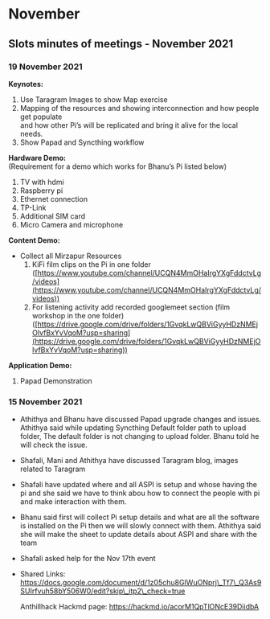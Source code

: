 # November

## Slots minutes of meetings - November 2021



### 19 November 2021

**Keynotes:**

1. Use Taragram Images to show Map exercise
2. Mapping of the resources and showing interconnection and how people get populate\
   and how other Pi’s will be replicated and bring it alive for the local needs.
3. Show Papad and Syncthing workflow

**Hardware Demo:**\
(Requirement for a demo which works for Bhanu’s Pi listed below)

1. TV with hdmi
2. Raspberry pi
3. Ethernet connection
4. TP-Link
5. Additional SIM card
6. Micro Camera and microphone

**Content Demo:**

* Collect all Mirzapur Resources
  1. KiFi film clips on the Pi in one folder\
     ([https://www.youtube.com/channel/UCQN4MmOHaIrgYXgFddctvLg/videos](https://www.youtube.com/channel/UCQN4MmOHaIrgYXgFddctvLg/videos))
  2. For listening activity add recorded googlemeet section (film workshop in the one folder)\
     ([https://drive.google.com/drive/folders/1GvqkLwQBViGyyHDzNMEjOlvfBxYvVqoM?usp=sharing](https://drive.google.com/drive/folders/1GvqkLwQBViGyyHDzNMEjOlvfBxYvVqoM?usp=sharing))

**Application Demo:**

1. Papad Demonstration

### 15 November 2021

* Athithya and Bhanu have discussed Papad upgrade changes and issues. Athithya said while updating Syncthing Default folder path to upload folder, The default folder is not changing to upload folder. Bhanu told he will check the issue.
* Shafali, Mani and Athithya have discussed Taragram blog, images related to Taragram
* Shafali have updated where and all ASPI is setup and whose having the pi and she said we have to think abou how to connect the people with pi and make interaction with them.
* Bhanu said first will collect Pi setup details and what are all the software is installed on the Pi then we will slowly connect with them. Athithya said she will make the sheet to update details about ASPI and share with the team
* Shafali asked help for the Nov 17th event
*   Shared Links: https://docs.google.com/document/d/1z05chu8GIWuONprj\_Tf7\_Q3As9SUIrfvuh58bY506W0/edit?skip\_itp2\_check=true

    Anthillhack Hackmd page: https://hackmd.io/acorM1QpTlONcE39DiidbA
